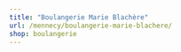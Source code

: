 ```yaml
---
title: "Boulangerie Marie Blachère"
url: /mennecy/boulangerie-marie-blachere/
shop: boulangerie
---
```

